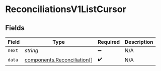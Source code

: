 # ReconciliationsV1ListCursor


## Fields

| Field                                                                    | Type                                                                     | Required                                                                 | Description                                                              |
| ------------------------------------------------------------------------ | ------------------------------------------------------------------------ | ------------------------------------------------------------------------ | ------------------------------------------------------------------------ |
| `next`                                                                   | *string*                                                                 | :heavy_minus_sign:                                                       | N/A                                                                      |
| `data`                                                                   | [components.Reconciliation](../../models/components/reconciliation.md)[] | :heavy_check_mark:                                                       | N/A                                                                      |
